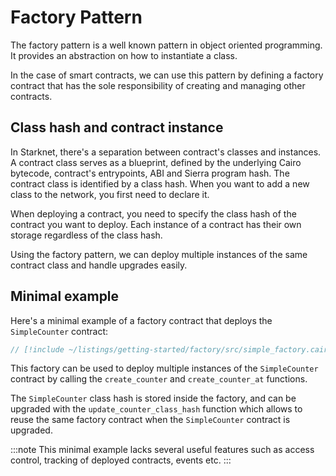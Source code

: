 # Factory Pattern

The factory pattern is a well known pattern in object oriented programming. It provides an abstraction on how to instantiate a class.

In the case of smart contracts, we can use this pattern by defining a factory contract that has the sole responsibility of creating and managing other contracts.

## Class hash and contract instance

In Starknet, there's a separation between contract's classes and instances. A contract class serves as a blueprint, defined by the underlying Cairo bytecode, contract's entrypoints, ABI and Sierra program hash. The contract class is identified by a class hash. When you want to add a new class to the network, you first need to declare it.

When deploying a contract, you need to specify the class hash of the contract you want to deploy. Each instance of a contract has their own storage regardless of the class hash.

Using the factory pattern, we can deploy multiple instances of the same contract class and handle upgrades easily.

## Minimal example

Here's a minimal example of a factory contract that deploys the `SimpleCounter` contract:

```rust
// [!include ~/listings/getting-started/factory/src/simple_factory.cairo:contract]
```

This factory can be used to deploy multiple instances of the `SimpleCounter` contract by calling the `create_counter` and `create_counter_at` functions.

The `SimpleCounter` class hash is stored inside the factory, and can be upgraded with the `update_counter_class_hash` function which allows to reuse the same factory contract when the `SimpleCounter` contract is upgraded.

:::note
This minimal example lacks several useful features such as access control, tracking of deployed contracts, events etc.
:::

<!-- TODO maybe add a more complete example at the end of this section or in the `Applications examples` chapter -->

